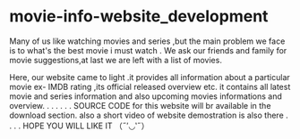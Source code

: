 # movie-info-website_development

Many of us like watching movies and series ,but the main problem we face is to what's the best movie i must watch . 
We ask our friends and family for movie suggestions,at last we are left with a list of movies.

Here, our website came to light .it provides all information about a particular movie ex- IMDB rating ,its official released overview etc.
it contains all latest movie and series information and also upcoming movies informations and overview.
.
.
.
.
.
.
SOURCE CODE for this website will br available in the download section.
also a short video of website demostration is also there
.
.
.
.
HOPE YOU WILL LIKE IT （˶′◡‵˶）

